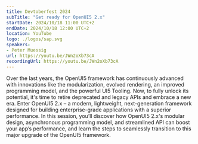 ```yaml
---
title: Devtoberfest 2024
subTitle: "Get ready for OpenUI5 2.x"
startDate: 2024/10/18 11:00 UTC+2
endDate: 2024/10/18 12:00 UTC+2
location: YouTube
logo: ./logos/sap.svg
speakers:
- Peter Muessig
url: https://youtu.be/JWn2oXb73cA
recordingUrl: https://youtu.be/JWn2oXb73cA
---
```

Over the last years, the OpenUI5 framework has continuously advanced with innovations like the modularization, evolved rendering, an improved programming model, 
and the powerful UI5 Tooling. Now, to fully unlock its potential, it's time to retire deprecated and legacy APIs and embrace a new era. Enter OpenUI5 2.x – a modern, lightweight, 
next-generation framework designed for building enterprise-grade applications with a superior performance. In this session, you’ll discover how OpenUI5 2.x's modular design, 
asynchronous programming model, and streamlined API can boost your app’s performance, and learn the steps to seamlessly transition to this major upgrade of the OpenUI5 framework.
